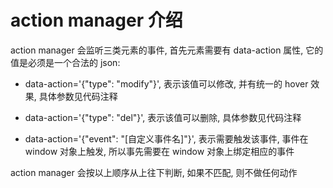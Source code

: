 # action manager 介绍

action manager 会监听三类元素的事件, 首先元素需要有 data-action 属性, 它的值是必须是一个合法的 json:

* data-action='{"type": "modify"}', 表示该值可以修改, 并有统一的 hover 效果, 具体参数见代码注释

* data-action='{"type": "del"}', 表示该值可以删除, 具体参数见代码注释

* data-action='{"event": "[自定义事件名]"}', 表示需要触发该事件, 事件在 window 对象上触发, 所以事先需要在 window 对象上绑定相应的事件

action manager 会按以上顺序从上往下判断, 如果不匹配, 则不做任何动作
